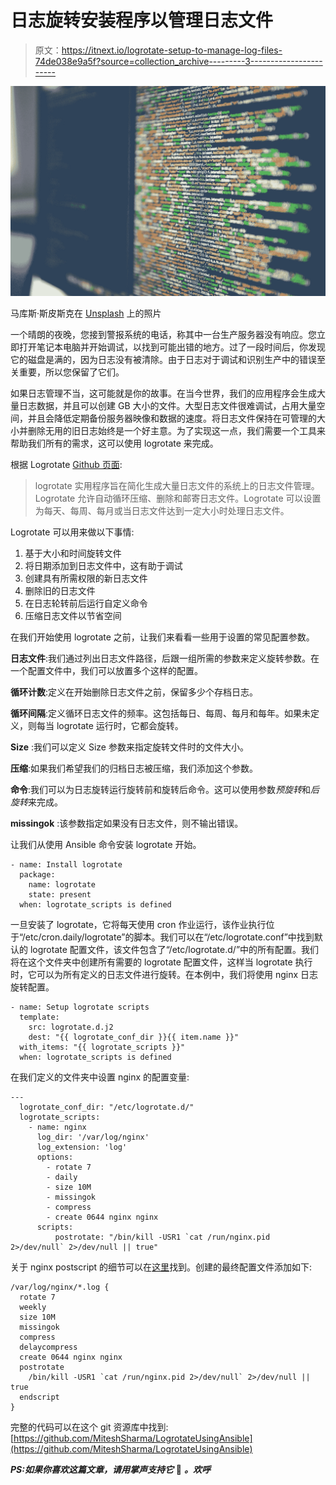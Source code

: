 # 日志旋转安装程序以管理日志文件

> 原文：<https://itnext.io/logrotate-setup-to-manage-log-files-74de038e9a5f?source=collection_archive---------3----------------------->

![](img/54d64a4778002269f904f706a17df72e.png)

马库斯·斯皮斯克在 [Unsplash](https://unsplash.com?utm_source=medium&utm_medium=referral) 上的照片

一个晴朗的夜晚，您接到警报系统的电话，称其中一台生产服务器没有响应。您立即打开笔记本电脑并开始调试，以找到可能出错的地方。过了一段时间后，你发现它的磁盘是满的，因为日志没有被清除。由于日志对于调试和识别生产中的错误至关重要，所以您保留了它们。

如果日志管理不当，这可能就是你的故事。在当今世界，我们的应用程序会生成大量日志数据，并且可以创建 GB 大小的文件。大型日志文件很难调试，占用大量空间，并且会降低定期备份服务器映像和数据的速度。将日志文件保持在可管理的大小并删除无用的旧日志始终是一个好主意。为了实现这一点，我们需要一个工具来帮助我们所有的需求，这可以使用 logrotate 来完成。

根据 Logrotate [Github 页面](https://github.com/logrotate/logrotate):

> logrotate 实用程序旨在简化生成大量日志文件的系统上的日志文件管理。Logrotate 允许自动循环压缩、删除和邮寄日志文件。Logrotate 可以设置为每天、每周、每月或当日志文件达到一定大小时处理日志文件。

Logrotate 可以用来做以下事情:

1.  基于大小和时间旋转文件
2.  将日期添加到日志文件中，这有助于调试
3.  创建具有所需权限的新日志文件
4.  删除旧的日志文件
5.  在日志轮转前后运行自定义命令
6.  压缩日志文件以节省空间

在我们开始使用 logrotate 之前，让我们来看看一些用于设置的常见配置参数。

**日志文件**:我们通过列出日志文件路径，后跟一组所需的参数来定义旋转参数。在一个配置文件中，我们可以放置多个这样的配置。

**循环计数**:定义在开始删除日志文件之前，保留多少个存档日志。

**循环间隔**:定义循环日志文件的频率。这包括每日、每周、每月和每年。如果未定义，则每当 logrotate 运行时，它都会旋转。

**Size** :我们可以定义 Size 参数来指定旋转文件时的文件大小。

**压缩**:如果我们希望我们的归档日志被压缩，我们添加这个参数。

**命令**:我们可以为日志旋转运行旋转前和旋转后命令。这可以使用参数*预旋转*和*后旋转*来完成。

**missingok** :该参数指定如果没有日志文件，则不输出错误。

让我们从使用 Ansible 命令安装 logrotate 开始。

```
- name: Install logrotate
  package: 
    name: logrotate
    state: present
  when: logrotate_scripts is defined
```

一旦安装了 logrotate，它将每天使用 cron 作业运行，该作业执行位于“/etc/cron.daily/logrotate”的脚本。我们可以在“/etc/logrotate.conf”中找到默认的 logrotate 配置文件，该文件包含了“/etc/logrotate.d/”中的所有配置。我们将在这个文件夹中创建所有需要的 logrotate 配置文件，这样当 logrotate 执行时，它可以为所有定义的日志文件进行旋转。在本例中，我们将使用 nginx 日志旋转配置。

```
- name: Setup logrotate scripts
  template:
    src: logrotate.d.j2
    dest: "{{ logrotate_conf_dir }}{{ item.name }}"
  with_items: "{{ logrotate_scripts }}"
  when: logrotate_scripts is defined
```

在我们定义的文件夹中设置 nginx 的配置变量:

```
---
  logrotate_conf_dir: "/etc/logrotate.d/"
  logrotate_scripts:
    - name: nginx
      log_dir: '/var/log/nginx'
      log_extension: 'log'
      options:
        - rotate 7
        - daily
        - size 10M
        - missingok
        - compress
        - create 0644 nginx nginx
      scripts:
          postrotate: "/bin/kill -USR1 `cat /run/nginx.pid 2>/dev/null` 2>/dev/null || true"
```

关于 nginx postscript 的细节可以在[这里](https://www.nginx.com/resources/wiki/start/topics/examples/logrotation/)找到。创建的最终配置文件添加如下:

```
/var/log/nginx/*.log {
  rotate 7
  weekly
  size 10M
  missingok
  compress
  delaycompress
  create 0644 nginx nginx
  postrotate
    /bin/kill -USR1 `cat /run/nginx.pid 2>/dev/null` 2>/dev/null || true
  endscript
}
```

完整的代码可以在这个 git 资源库中找到:[https://github.com/MiteshSharma/LogrotateUsingAnsible](https://github.com/MiteshSharma/LogrotateUsingAnsible)

***PS:如果你喜欢这篇文章，请用掌声支持它*** 👏 ***。欢呼***